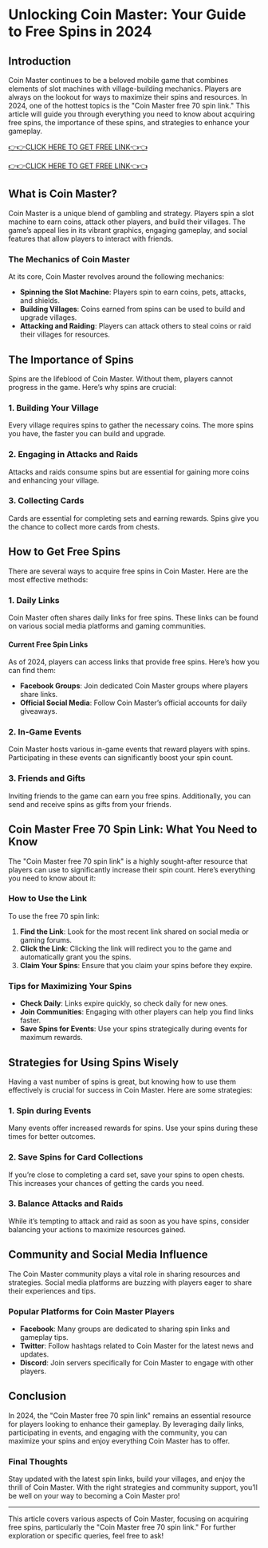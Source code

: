# Unlocking Coin Master: Your Guide to Free Spins in 2024

## Introduction

Coin Master continues to be a beloved mobile game that combines elements of slot machines with village-building mechanics. Players are always on the lookout for ways to maximize their spins and resources. In 2024, one of the hottest topics is the "Coin Master free 70 spin link." This article will guide you through everything you need to know about acquiring free spins, the importance of these spins, and strategies to enhance your gameplay.

[👉👉CLICK HERE TO GET FREE LINK👈👈](https://todaylink.site/Coinspins/)

[👉👉CLICK HERE TO GET FREE LINK👈👈](https://todaylink.site/Coinspins/)

## What is Coin Master?

Coin Master is a unique blend of gambling and strategy. Players spin a slot machine to earn coins, attack other players, and build their villages. The game’s appeal lies in its vibrant graphics, engaging gameplay, and social features that allow players to interact with friends.

### The Mechanics of Coin Master

At its core, Coin Master revolves around the following mechanics:

- **Spinning the Slot Machine**: Players spin to earn coins, pets, attacks, and shields.
- **Building Villages**: Coins earned from spins can be used to build and upgrade villages.
- **Attacking and Raiding**: Players can attack others to steal coins or raid their villages for resources.

## The Importance of Spins

Spins are the lifeblood of Coin Master. Without them, players cannot progress in the game. Here’s why spins are crucial:

### 1. Building Your Village

Every village requires spins to gather the necessary coins. The more spins you have, the faster you can build and upgrade.

### 2. Engaging in Attacks and Raids

Attacks and raids consume spins but are essential for gaining more coins and enhancing your village.

### 3. Collecting Cards

Cards are essential for completing sets and earning rewards. Spins give you the chance to collect more cards from chests.

## How to Get Free Spins

There are several ways to acquire free spins in Coin Master. Here are the most effective methods:

### 1. Daily Links

Coin Master often shares daily links for free spins. These links can be found on various social media platforms and gaming communities. 

#### **Current Free Spin Links**

As of 2024, players can access links that provide free spins. Here’s how you can find them:

- **Facebook Groups**: Join dedicated Coin Master groups where players share links.
- **Official Social Media**: Follow Coin Master’s official accounts for daily giveaways.

### 2. In-Game Events

Coin Master hosts various in-game events that reward players with spins. Participating in these events can significantly boost your spin count.

### 3. Friends and Gifts

Inviting friends to the game can earn you free spins. Additionally, you can send and receive spins as gifts from your friends.

## Coin Master Free 70 Spin Link: What You Need to Know

The "Coin Master free 70 spin link" is a highly sought-after resource that players can use to significantly increase their spin count. Here’s everything you need to know about it:

### How to Use the Link

To use the free 70 spin link:

1. **Find the Link**: Look for the most recent link shared on social media or gaming forums.
2. **Click the Link**: Clicking the link will redirect you to the game and automatically grant you the spins.
3. **Claim Your Spins**: Ensure that you claim your spins before they expire.

### Tips for Maximizing Your Spins

- **Check Daily**: Links expire quickly, so check daily for new ones.
- **Join Communities**: Engaging with other players can help you find links faster.
- **Save Spins for Events**: Use your spins strategically during events for maximum rewards.

## Strategies for Using Spins Wisely

Having a vast number of spins is great, but knowing how to use them effectively is crucial for success in Coin Master. Here are some strategies:

### 1. Spin during Events

Many events offer increased rewards for spins. Use your spins during these times for better outcomes.

### 2. Save Spins for Card Collections

If you’re close to completing a card set, save your spins to open chests. This increases your chances of getting the cards you need.

### 3. Balance Attacks and Raids

While it’s tempting to attack and raid as soon as you have spins, consider balancing your actions to maximize resources gained.

## Community and Social Media Influence

The Coin Master community plays a vital role in sharing resources and strategies. Social media platforms are buzzing with players eager to share their experiences and tips.

### Popular Platforms for Coin Master Players

- **Facebook**: Many groups are dedicated to sharing spin links and gameplay tips.
- **Twitter**: Follow hashtags related to Coin Master for the latest news and updates.
- **Discord**: Join servers specifically for Coin Master to engage with other players.

## Conclusion

In 2024, the "Coin Master free 70 spin link" remains an essential resource for players looking to enhance their gameplay. By leveraging daily links, participating in events, and engaging with the community, you can maximize your spins and enjoy everything Coin Master has to offer.

### Final Thoughts

Stay updated with the latest spin links, build your villages, and enjoy the thrill of Coin Master. With the right strategies and community support, you’ll be well on your way to becoming a Coin Master pro!

---

This article covers various aspects of Coin Master, focusing on acquiring free spins, particularly the "Coin Master free 70 spin link." For further exploration or specific queries, feel free to ask!
